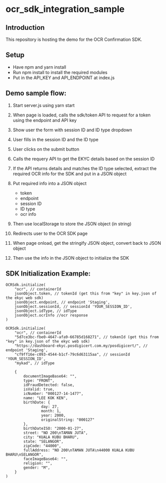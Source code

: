 # ocr_sdk_integration_sample

## Introduction
This repository is hosting the demo for the OCR Confirmation SDK.

## Setup
- Have npm and yarn install
- Run npm install to install the required modules
- Put in the API_KEY and API_ENDPOINT at index.js

## Demo sample flow:

1. Start server.js using yarn start
2. When page is loaded, calls the sdk/token API to request for a token using the endpoint and API key
3. Show user the form with session ID and ID type dropdown
4. User fills in the session ID and the ID type
5. User clicks on the submit button
6. Calls the requery API to get the EKYC details based on the session ID
7. If the API returns details and matches the ID type selected, extract the required OCR info for the SDK and put in a JSON object
8. Put required info into a JSON object
	- token
	- endpoint
	- session ID
	- ID type
	- ocr info
9. Then use localStorage to store the JSON object (in string)
10. Redirects user to the OCR SDK page

11. When page onload, get the stringify JSON object, convert back to JSON object
12. Then use the info in the JSON object to initialize the SDK

## SDK Initialization Example:
```
OCRSdk.initialize(
	"ocr", // containerId
	jsonObject.token, // tokenId (get this from "key" in key.json of the ekyc web sdk)
	jsonObject.endpoint, // endpoint 'Staging',
	jsonObject.sessionId, // sessionId 'YOUR_SESSION_ID',
	jsonObject.idType, // idType
	jsonObject.ocrInfo //ocr response
)
```

```	
OCRSdk.initialize(
	"ocr", // containerId
	"5d7ce3bc-fbe0-4647-afa9-66785d168271", // tokenId (get this from "key" in key.json of the ekyc web sdk)
	"https://dashboard-ekyc.posdigicert.com.my/posdigicert/", // endpoint 'Staging',
	"cf9ff16e-c093-4544-b1cf-79c6d63115aa", // sessionId 'YOUR_SESSION_ID',
	"mykad", // idType

	{
		documentImageBase64: "",
		type: "FRONT",
		idFraudDetected: false,
		isValid: true,
		icNumber: "000127-14-1477",
		name: "LEE KOK KEN",
		birthDate: {
				day: 27,
				month: 1,
				year: 2000,
				originalString: "000127"
		},
		birthDateISO: "2000-01-27",
		street: "NO 200\nTAMAN JUTA",
		city: "KUALA KUBU BHARU",
		state: "SELANGOR",
		zipCode: "44000",
		fullAddress: "NO 200\nTAMAN JUTA\n44000 KUALA KUBU BHARU\nSELANGOR",
		faceImageBase64: "",
		religion: "",
		gender: "M",
	}
)
```